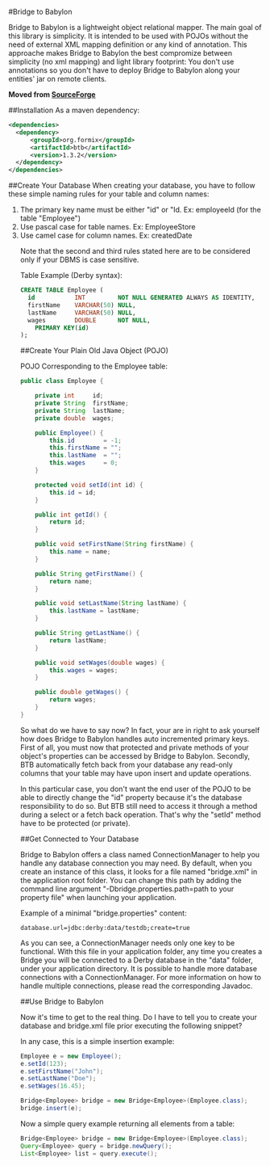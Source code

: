 #Bridge to Babylon

Bridge to Babylon is a lightweight object relational mapper. The
main goal of this library is simplicity. It is intended to be
used with POJOs without the need of external XML mapping
definition or any kind of annotation. This approache makes
Bridge to Babylon the best compromize between simplicity (no xml
mapping) and light library footprint: You don't use annotations
so you don't have to deploy Bridge to Babylon along your
entities' jar on remote clients.

**Moved from [SourceForge](https://sourceforge.net/projects/btb/)**

##Installation
As a maven dependency:
```xml
<dependencies>
  <dependency>
	  <groupId>org.formix</groupId>
	  <artifactId>btb</artifactId>
	  <version>1.3.2</version>
  </dependency>
</dependencies>
```

##Create Your Database
When creating your database, you have to follow these simple naming rules for your table and column names:

1. The primary key name must be either "id" or "<table name>Id. Ex: employeeId (for the table "Employee")
2. Use pascal case for table names. Ex: EmployeeStore
3. Use camel case for column names. Ex: createdDate

Note that the second and third rules stated here are to be considered only if your DBMS is case sensitive.

Table Example (Derby syntax):
```sql
CREATE TABLE Employee (
  id           INT         NOT NULL GENERATED ALWAYS AS IDENTITY,
  firstName    VARCHAR(50) NULL,
  lastName     VARCHAR(50) NULL,
  wages        DOUBLE      NOT NULL,
    PRIMARY KEY(id)
);
```

##Create Your Plain Old Java Object (POJO)

POJO Corresponding to the Employee table:

```java
public class Employee {

    private int     id;
    private String  firstName;
    private String  lastName;
    private double  wages;

    public Employee() {
        this.id        = -1;
        this.firstName = "";
        this.lastName  = "";
        this.wages     = 0;
    }

    protected void setId(int id) {
        this.id = id;
    }

    public int getId() {
        return id;
    }

    public void setFirstName(String firstName) {
        this.name = name;
    }

    public String getFirstName() {
        return name;
    }

    public void setLastName(String lastName) {
        this.lastName = lastName;
    }

    public String getLastName() {
        return lastName;
    }

    public void setWages(double wages) {
        this.wages = wages;
    }

    public double getWages() {
        return wages;
    }
}
```

So what do we have to say now? In fact, your are in right to ask yourself how
does Bridge to Babylon handles auto incremented primary keys. First of all, 
you must now that protected and private methods of your object's properties 
can be accessed by Bridge to Babylon. Secondly, BTB automatically fetch back 
from your database any read-only columns that your table may have upon insert 
and update operations.

In this particular case, you don't want the end user of the POJO to be able 
to directly change the "id" property because it's the database responsibility 
to do so. But BTB still need to access it through a method during a select or 
a fetch back operation. That's why the "setId" method have to be protected 
(or private).

##Get Connected to Your Database

Bridge to Babylon offers a class named ConnectionManager to help you handle 
any database connection you may need. By default, when you create an 
instance of this class, it looks for a file named "bridge.xml" in the 
application root folder. You can change this path by adding the command 
line argument "-Dbridge.properties.path=path to your property file" when 
launching your application.

Example of a minimal "bridge.properties" content:
```properties
database.url=jdbc:derby:data/testdb;create=true
```

As you can see, a ConnectionManager needs only one key to be functional. 
With this file in your application folder, any time you creates a Bridge 
you will be connected to a Derby database in the "data" folder, under 
your application directory. It is possible to handle more database 
connections with a ConnectionManager. For more information on how to 
handle multiple connections, please read the corresponding Javadoc.

##Use Bridge to Babylon

Now it's time to get to the real thing. Do I have to tell you to create 
your database and bridge.xml file prior executing the following snippet?

In any case, this is a simple insertion example:

```java
Employee e = new Employee();
e.setId(123);
e.setFirstName("John");
e.setLastName("Doe");
e.setWages(16.45);

Bridge<Employee> bridge = new Bridge<Employee>(Employee.class);
bridge.insert(e);
```

Now a simple query example returning all elements from a table:

```java
Bridge<Employee> bridge = new Bridge<Employee>(Employee.class);
Query<Employee> query = bridge.newQuery();
List<Employee> list = query.execute();
```
